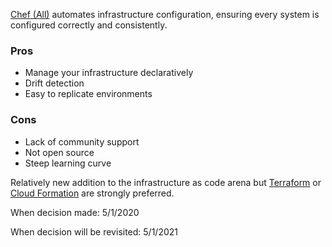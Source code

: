 [Chef (All)](https://www.chef.io/) automates infrastructure configuration, ensuring every system is configured correctly and consistently. 

### Pros
* Manage your infrastructure declaratively 
* Drift detection
* Easy to replicate environments

### Cons
* Lack of community support
* Not open source
* Steep learning curve

Relatively new addition to the infrastructure as code arena but [Terraform]() or [Cloud Formation]() are strongly preferred. 

When decision made: 5/1/2020

When decision will be revisited: 5/1/2021